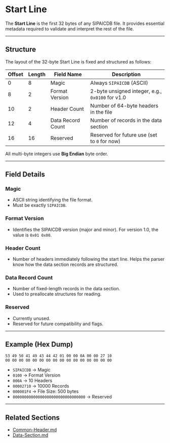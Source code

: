 # Start Line

The **Start Line** is the first 32 bytes of any SIPAICDB file. It provides essential metadata required to validate and interpret the rest of the file.

---

## Structure

The layout of the 32-byte Start Line is fixed and structured as follows:

| Offset | Length | Field Name        | Description                                      |
|--------|--------|-------------------|--------------------------------------------------|
| 0      | 8      | Magic             | Always `SIPAICDB` (ASCII)                        |
| 8      | 2      | Format Version    | 2-byte unsigned integer, e.g., `0x0100` for v1.0 |
| 10     | 2      | Header Count      | Number of 64-byte headers in the file            |
| 12     | 4      | Data Record Count | Number of records in the data section            |
| 16     | 16     | Reserved          | Reserved for future use (set to `0` for now)     |

All multi-byte integers use **Big Endian** byte order.

---

## Field Details

### Magic

- ASCII string identifying the file format.
- Must be exactly `SIPAICDB`.

### Format Version

- Identifies the SIPAICDB version (major and minor). For version 1.0, the value is `0x01 0x00`.

### Header Count

- Number of headers immediately following the start line. Helps the parser know how the data section records are structured.

### Data Record Count

- Number of fixed-length records in the data section.
- Used to preallocate structures for reading.

### Reserved

- Currently unused.
- Reserved for future compatibility and flags.

---

## Example (Hex Dump)

```hex
53 49 50 41 49 43 44 42 01 00 00 0A 00 00 27 10
00 00 00 00 00 00 00 00 00 00 00 00 00 00 00 00
```

- `SIPAICDB` → Magic
- `0100` → Format Version
- `000A` → 10 Headers
- `00002710` → 10000 Records
- `000001F4` → File Size: 500 bytes
- `00000000000000000000000000000000` → Reserved

---

## Related Sections

- [Common-Header.md](./Common-Header.md)
- [Data-Section.md](./Data-Section.md)
